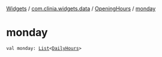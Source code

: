 [Widgets](../../index.md) / [com.clinia.widgets.data](../index.md) / [OpeningHours](index.md) / [monday](./monday.md)

# monday

`val monday: `[`List`](https://kotlinlang.org/api/latest/jvm/stdlib/kotlin.collections/-list/index.html)`<`[`DailyHours`](../-daily-hours/index.md)`>`